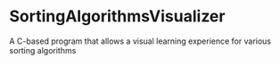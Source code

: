 # SortingAlgorithmsVisualizer
A C-based program that allows a visual learning experience for various sorting algorithms
